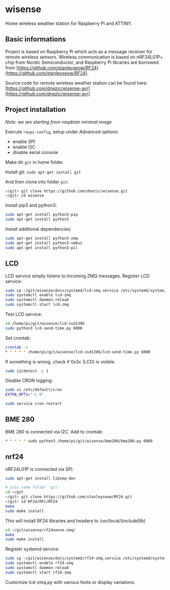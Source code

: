 # wisense

Home wireless weather station for Raspberry Pi and ATTINY.

## Basic informations

Project is based on Raspberry Pi which acts as a message receiver for remote wireless sensors.
Wireless communication is based on nRF24L01P+ chip from Nordic Semiconductor, and Raspberry Pi libraries are borrowed from [https://github.com/stanleyseow/RF24](https://github.com/stanleyseow/RF24).

Source code for remote wireless weather station can be found here: [https://github.com/dnezic/wisense-avr](https://github.com/dnezic/wisense-avr)

## Project installation

*Note: we are starting from raspbian minimal image*

Execute `raspi-config`, setup under *Advanced options*:

* enable SPI
* enable I2C
* disable serial console

Make dir `git` in home folder.

Install git: `sudo apt-get install git`

And then clone into folder `git`:
```bash
~/git> git clone https://github.com/dnezic/wisense.git
~/git> cd wisense
```

Install pip3 and python3:
```bash
sudo apt-get install python3-pip
sudo apt-get install python3
```

Install additional dependencies:
```bash
sudo apt-get install python3-zmq
sudo apt-get install python3-smbus
sudo apt-get install python3-pil
```

## LCD
LCD service simply listens to incoming ZMQ messages. Register LCD service:
```bash
sudo cp ~/git/wisense/docs/systemd/lcd-zmq.service /etc/systemd/system/
sudo systemctl enable lcd-zmq
sudo systemctl daemon-reload
sudo systemctl start lcd-zmq
```

Test LCD service:
```bash
cd /home/pi/git/wisense/lcd-ssd1306
sudo python3 lcd-send-time.py 6000
```

Set crontab:
```bash
crontab -e
* * * * * /home/pi/git/wisense/lcd-ssd1306/lcd-send-time.py 6000
```

If something is wrong, check if 0x3c (LCD) is visible:
```bash
sudo i2cdetect -y 1
```

Disable CRON logging:
```bash
sudo vi /etc/default/cron
EXTRA_OPTS="-L 0"

sudo service cron restart
```

## BME 280
BME 280 is connected via I2C.
Add to crontab:
```bash
* * * * * sudo python3 /home/pi/git/wisense/bme280/bme280.py 6000
```

## nrf24
nRF24L01P is connected via SPI.

```bash
sudo apt-get install libzmq-dev

# into same folder 'git'
cd ~/git
~/git> git clone https://github.com/stanleyseow/RF24.git
~/git> cd RF24/RPi/RF24
make
sudo make install
```
This will install RF24 libraries and headers to /usr/local/(include|lib)

```bash
cd ~/git/wisense/rf24sense-zmq/
make
sudo make install
```

Register systemd service:
```bash
sudo cp ~/git/wisense/docs/systemd/rf24-zmq.service /etc/systemd/system/
sudo systemctl enable rf24-zmq
sudo systemctl daemon-reload
sudo systemctl start rf24-zmq
```

Customize lcd-zmq.py with various fonts or display variations.
